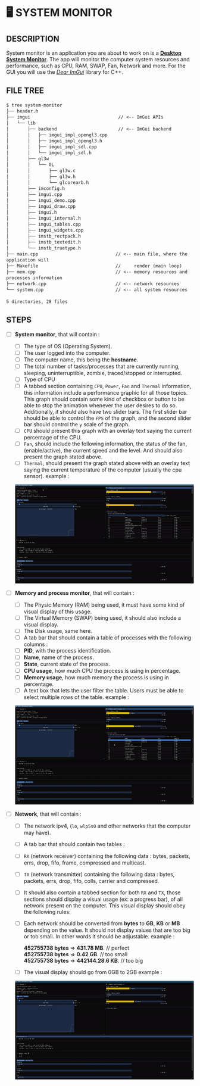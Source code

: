 #   🖥️ SYSTEM MONITOR
##  DESCRIPTION
System monitor is an application you are about to work on is a [**Desktop System Monitor**](https://en.wikipedia.org/wiki/System_monitor). The app will monitor the computer system resources and performance, such as CPU, RAM, SWAP, Fan, Network and more.
For the GUI you will use the [_Dear ImGui_](https://github.com/ocornut/imgui/wiki#about-the-imgui-paradigm) library for C++.

##  FILE TREE
```console
$ tree system-monitor
├── header.h
├── imgui                                 // <-- ImGui APIs
│   └── lib
│       ├── backend                       // <-- ImGui backend
│       │   ├── imgui_impl_opengl3.cpp
│       │   ├── imgui_impl_opengl3.h
│       │   ├── imgui_impl_sdl.cpp
│       │   └── imgui_impl_sdl.h
│       ├── gl3w
│       │   └── GL
│       │       ├── gl3w.c
│       │       ├── gl3w.h
│       │       └── glcorearb.h
│       ├── imconfig.h
│       ├── imgui.cpp
│       ├── imgui_demo.cpp
│       ├── imgui_draw.cpp
│       ├── imgui.h
│       ├── imgui_internal.h
│       ├── imgui_tables.cpp
│       ├── imgui_widgets.cpp
│       ├── imstb_rectpack.h
│       ├── imstb_textedit.h
│       └── imstb_truetype.h
├── main.cpp                             // <-- main file, where the application will
├── Makefile                             //     render (main loop)
├── mem.cpp                              // <-- memory resources and processes information
├── network.cpp                          // <-- network resources
└── system.cpp                           // <-- all system resources

5 directories, 28 files
```

##  STEPS

+   [ ] **System monitor**, that will contain :
    +   [ ] The type of OS (Operating System).
    +   [ ] The user logged into the computer.
    +   [ ] The computer name, this being the **hostname**.
    +   [ ] The total number of tasks/processes that are currently running, sleeping, uninterruptible, zombie, traced/stopped or interrupted.
    +   [ ] Type of CPU
    +   [ ] A tabbed section containing `CPU`, `Power`, `Fan` and `Thermal` information, this information include a performance graphic for all those topics.
    This graph should contain some kind of checkbox or button to be able to stop the animation whenever the user desires to do so.
    Additionally, it should also have two slider bars.
    The first slider bar should be able to control the `FPS` of the graph, and the second slider bar should control the `y` scale of the graph.
    +   [ ] `CPU` should present this graph with an overlay text saying the current percentage of the CPU.
    +   [ ] `Fan`, should include the following information, the status of the fan, (enable/active), the current speed and the level. And should also present the graph stated above.
    +   [ ] `Thermal`, should present the graph stated above with an overlay text saying the current temperature of the computer (usually the cpu sensor). 
    example :

    ![image](assets/system.gif)

+   [ ] **Memory and process monitor**, that will contain :
    +   [ ] The Physic Memory (RAM) being used, it must have some kind of visual display of this usage.
    +   [ ] The Virtual Memory (SWAP) being used, it should also include a visual display.
    +   [ ] The Disk usage, same here.
    +   [ ] A tab bar that should contain a table of processes with the following columns :
    +   [ ] **PID**, with the process identification.
    +   [ ] **Name**, name of the process.
    +   [ ] **State**, current state of the process.
    +   [ ] **CPU usage**, how much CPU the process is using in percentage.
    +   [ ] **Memory usage**, how much memory the process is using in percentage.
    +   [ ] A text box that lets the user filter the table. Users must be able to select multiple rows of the table.
    example :

    ![image](assets/mem.gif)

+   [ ] **Network**, that will contain :
    +   [ ] The network ipv4, (`lo`, `wlp5s0` and other networks that the computer may have).
    +   [ ] A tab bar that should contain two tables :
    +   [ ] `RX` (network receiver) containing the following data : bytes, packets, errs, drop, fifo, frame, compressed and multicast.
    +   [ ] `TX` (network transmitter) containing the following data : bytes, packets, errs, drop, fifo, colls, carrier and compressed.
    +   [ ] It should also contain a tabbed section for both `RX` and `TX`, those sections should display a visual usage (ex: a progress bar), of all network present on the computer. This visual display should obey the following rules:
    +   [ ] Each network should be converted from **bytes** to **GB**, **KB** or **MB** depending on the value. It should not display values that
      are too big or too small. In other words it should be adjustable.
      example :

      **452755738 bytes** => **431.78 MB**. // perfect\
      **452755738 bytes** => **0.42 GB**. // too small\
      **452755738 bytes** => **442144.28.6 KB**. // too big

    +   [ ] The visual display should go from 0GB to 2GB
    example :

    ![image](assets/network.gif)
